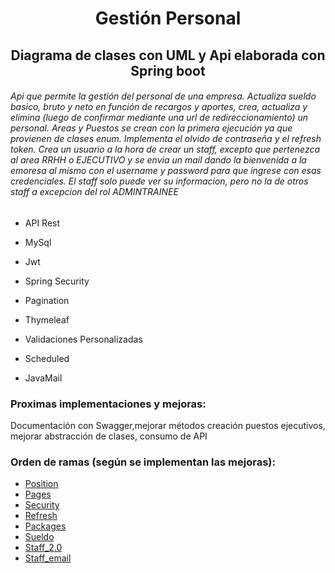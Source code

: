 <h1 align="center">Gestión Personal</h1>

<h2 align="center">Diagrama de clases con UML y Api elaborada con Spring boot</h2>
<h6>Api que permite la gestión del personal de una empresa. Actualiza sueldo basico, bruto y neto en función de recargos y aportes,
 crea, actualiza y elimina (luego de confirmar mediante una url de redireccionamiento) un personal. Areas y Puestos 
 se crean con la primera ejecución ya que provienen de clases enum. Implementa el olvido de contraseña y el refresh token. 
 Crea un usuario a la hora de crear un staff, excepto que pertenezca al area RRHH o EJECUTIVO y se envia un mail dando la bienvenida a la emoresa al mismo con el username y password para que ingrese con esas credenciales. El staff solo puede ver su informacion, pero no la de otros staff a excepcion del rol ADMINTRAINEE
</h6>

- API Rest

- MySql

- Jwt

- Spring Security

- Pagination

- Thymeleaf

- Validaciones Personalizadas

- Scheduled

- JavaMail

<h3 align="left">Proximas implementaciones y mejoras:</h3>

<p>Documentación con Swagger,mejorar métodos creación puestos ejecutivos, 
 mejorar abstracción de clases, consumo de API</p>

<h3 align="left">Orden de ramas (según se implementan las mejoras):</h3>

- [Position](#Position)
- [Pages](#Pages)
- [Security](#Security)
- [Refresh](#Refresh)
- [Packages](#Packages)
- [Sueldo](#Sueldo)
- [Staff_2.0](#Staff_2.0)
- [Staff_email](#Staff_email)
